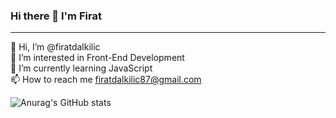 ### Hi there 👋 I'm Firat
<hr>

👋 Hi, I’m @firatdalkilic <br>
👀 I’m interested in Front-End Development <br>
🌱 I’m currently learning JavaScript <br>
📫 How to reach me firatdalkilic87@gmail.com <br>

![Anurag's GitHub stats](https://github-readme-stats.vercel.app/api?username=firatdalkilic&show_icons=true&theme=radical)
